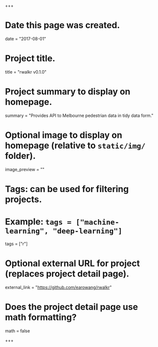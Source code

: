 +++
# Date this page was created.
date = "2017-08-01"

# Project title.
title = "rwalkr v0.1.0"

# Project summary to display on homepage.
summary = "Provides API to Melbourne pedestrian data in tidy data form."

# Optional image to display on homepage (relative to `static/img/` folder).
image_preview = ""

# Tags: can be used for filtering projects.
# Example: `tags = ["machine-learning", "deep-learning"]`
tags = ["r"]

# Optional external URL for project (replaces project detail page).
external_link = "https://github.com/earowang/rwalkr"

# Does the project detail page use math formatting?
math = false

+++

